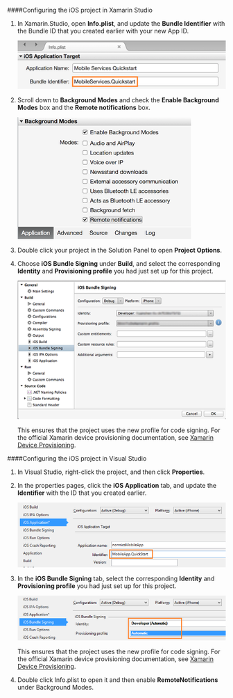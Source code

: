 ####Configuring the iOS project in Xamarin Studio

1. In Xamarin.Studio, open **Info.plist**, and update the **Bundle Identifier** with the Bundle ID that you created earlier with your new App ID.

    ![](./media/app-service-mobile-xamarin-ios-configure-project/mobile-services-ios-push-21.png)

2. Scroll down to **Background Modes** and check the **Enable Background Modes** box and the **Remote notifications** box. 

    ![](./media/app-service-mobile-xamarin-ios-configure-project/mobile-services-ios-push-22.png)

3. Double click your project in the Solution Panel to open **Project Options**.

4.  Choose **iOS Bundle Signing** under **Build**, and select the corresponding **Identity** and **Provisioning profile** you had just set up for this project. 

    ![](./media/app-service-mobile-xamarin-ios-configure-project/mobile-services-ios-push-20.png)

    This ensures that the project uses the new profile for code signing. For the official Xamarin device provisioning documentation, see [Xamarin Device Provisioning].

####Configuring the iOS project in Visual Studio

1. In Visual Studio, right-click the project, and then click **Properties**.

2. In the properties pages, click the **iOS Application** tab, and update the **Identifier** with the ID that you created earlier.

    ![](./media/app-service-mobile-xamarin-ios-configure-project/mobile-services-ios-push-23.png)

3. In the **iOS Bundle Signing** tab, select the corresponding **Identity** and **Provisioning profile** you had just set up for this project. 

    ![](./media/app-service-mobile-xamarin-ios-configure-project/mobile-services-ios-push-24.png)

    This ensures that the project uses the new profile for code signing. For the official Xamarin device provisioning documentation, see [Xamarin Device Provisioning].

4. Double click Info.plist to open it and then enable **RemoteNotifications** under Background Modes. 



[Xamarin Device Provisioning]: http://developer.xamarin.com/guides/ios/getting_started/installation/device_provisioning/